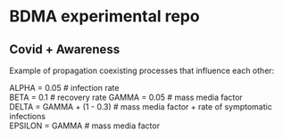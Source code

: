 # BDMA experimental repo

## Covid + Awareness

Example of propagation coexisting processes that influence each other:

ALPHA = 0.05                # infection rate  
BETA = 0.1                  # recovery rate
GAMMA = 0.05                # mass media factor  
DELTA = GAMMA + (1 - 0.3)   # mass media factor + rate of symptomatic infections  
EPSILON = GAMMA             # mass media factor  
